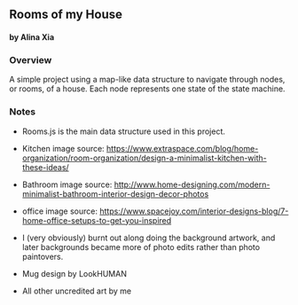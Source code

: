 ## Rooms of my House
#### by Alina Xia


### Overview
A simple project using a map-like data structure to navigate through nodes, or rooms, of a house. Each node represents one state of the state machine. 

### Notes
- Rooms.js is the main data structure used in this project. 
- Kitchen image source: https://www.extraspace.com/blog/home-organization/room-organization/design-a-minimalist-kitchen-with-these-ideas/
- Bathroom image source: http://www.home-designing.com/modern-minimalist-bathroom-interior-design-decor-photos
- office image source: https://www.spacejoy.com/interior-designs-blog/7-home-office-setups-to-get-you-inspired

- I (very obviously) burnt out along doing the background artwork, and later backgrounds became more of photo edits rather than photo paintovers. 
- Mug design by LookHUMAN
- All other uncredited art by me

